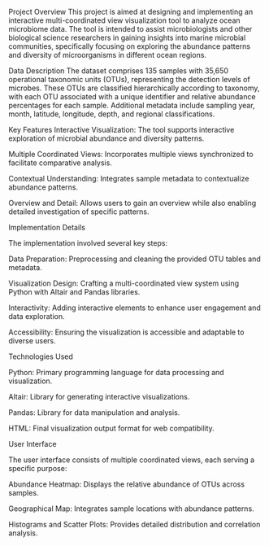 Project Overview
This project is aimed at designing and implementing an interactive multi-coordinated view visualization tool to analyze ocean microbiome data. The tool is intended to assist microbiologists and other biological science researchers in gaining insights into marine microbial communities, specifically focusing on exploring the abundance patterns and diversity of microorganisms in different ocean regions.

Data Description
The dataset comprises 135 samples with 35,650 operational taxonomic units (OTUs), representing the detection levels of microbes. These OTUs are classified hierarchically according to taxonomy, with each OTU associated with a unique identifier and relative abundance percentages for each sample. Additional metadata include sampling year, month, latitude, longitude, depth, and regional classifications.

Key Features
Interactive Visualization: The tool supports interactive exploration of microbial abundance and diversity patterns.

Multiple Coordinated Views: Incorporates multiple views synchronized to facilitate comparative analysis.

Contextual Understanding: Integrates sample metadata to contextualize abundance patterns.

Overview and Detail: Allows users to gain an overview while also enabling detailed investigation of specific patterns.

Implementation Details

The implementation involved several key steps:

Data Preparation: Preprocessing and cleaning the provided OTU tables and metadata.

Visualization Design: Crafting a multi-coordinated view system using Python with Altair and Pandas libraries.

Interactivity: Adding interactive elements to enhance user engagement and data exploration.

Accessibility: Ensuring the visualization is accessible and adaptable to diverse users.

Technologies Used

Python: Primary programming language for data processing and visualization.

Altair: Library for generating interactive visualizations.

Pandas: Library for data manipulation and analysis.

HTML: Final visualization output format for web compatibility.

User Interface

The user interface consists of multiple coordinated views, each serving a specific purpose:

Abundance Heatmap: Displays the relative abundance of OTUs across samples.

Geographical Map: Integrates sample locations with abundance patterns.

Histograms and Scatter Plots: Provides detailed distribution and correlation analysis.
